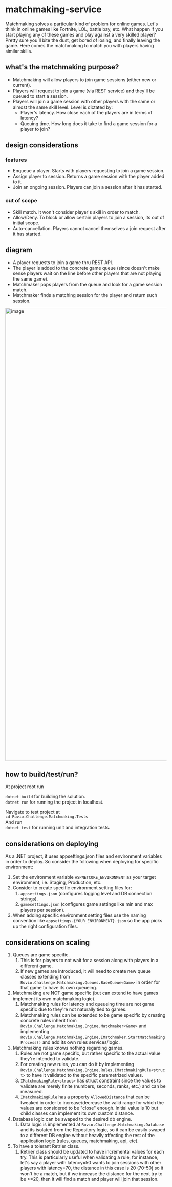 # matchmaking-service
Matchmaking solves a particular kind of problem for online games. Let's think in online games like Fortnite, LOL, battle bay, etc. What happen if you start playing any of these games and play against a very skilled player? Pretty sure you'll bite the dust, get bored of losing, and finally leaving the game. Here comes the matchmaking to match you with players having similar skills.

## what's the matchmaking purpose?
- Matchmaking will allow players to join game sessions (either new or current).
- Players will request to join a game (via REST service) and they'll be queued to start a session.
- Players will join a game session with other players with the same or almost the same skill level. Level is dictated by:
  - Player's latency. How close each of the players are in terms of latency?
  - Queuing time. How long does it take to find a game session for a player to join?

## design considerations
### features
- Enqueue a player. Starts with players requesting to join a game session.
- Assign player to session. Returns a game session with the player added to it.
- Join an ongoing session. Players can join a session after it has started.

### out of scope
- Skill match. It won't consider player's skill in order to match.
- Allow/Deny. To block or allow certain players to join a session, its out of initial scope.
- Auto-cancellation. Players cannot cancel themselves a join request after it has started.

## diagram
- A player requests to join a game thru REST API.
- The player is added to the concrete game queue (since doesn't make sense players wait on the line before other players that are not playing the same game).
- Matchmaker pops players from the queue and look for a game session match.
- Matchmaker finds a matching session for the player and return such session.
<img width="1408" alt="image" src="https://user-images.githubusercontent.com/2914519/235269323-e5afe504-0aa8-4c6a-af3b-70e6f2cc5b47.png">

## how to build/test/run?
At project root run

`dotnet build` for building the solution. <br />
`dotnet run` for running the project in localhost.

Navigate to test project at <br />
`cd Rovio.Challenge.Matchmaking.Tests`<br />
And run <br />
`dotnet test` for running unit and integration tests.

## considerations on deploying
As a .NET project, it uses appsettings.json files and environment variables in order to deploy. So consider the following when deploying for specific environment:

1. Set the environment variable `ASPNETCORE_ENVIRONMENT` as your target environment, i.e. Staging, Production, etc.
2. Consider to create specific environment setting files for: <br />
    1. `appsettings.json` (configures logging level and DB connection strings).
    2. `gamesettings.json` (configures game settings like min and max players per session).
3. When adding specific environment setting files use the naming convention like `appsettings.{YOUR_ENVIRONMENT}.json` so the app picks up the right configuration files.

## considerations on scaling
1. Queues are game specific.
    1. This is for players to not wait for a session along with players in a different game.
    2. If new games are introduced, it will need to create new queue classes extending from `Rovio.Challenge.Matchmaking.Queues.BaseQueue<Game>` in order for that game to have its own queueing.
2. Matchmaking are NOT game specific (but can extend to have games implement its own matchmaking logic).
    1. Matchmaking rules for latency and queueing time are not game specific due to they're not naturally tied to games.
    2. Matchmaking rules can be extended to be game specific by creating concrete rules inherit from `Rovio.Challenge.Matchmaking.Engine.Matchmaker<Game>` and implementing `Rovio.Challenge.Matchmaking.Engine.IMatchmaker.StartMatchmakingProcess()` and add its own rules services/logic.
3. Matchmaking rules knows nothing regarding games.
    1. Rules are not game specific, but rather specific to the actual value they're intended to validate.
    2. For creating new rules, you can do it by implementing `Rovio.Challenge.Matchmaking.Engine.Rules.IMatchmakingRule<struct>` to have it validated to the specific parametrized values. 
    3. `IMatchmakingRule<struct>` has struct constraint since the values to validate are merely finite (numbers, seconds, ranks, etc.) and can be measured.
    4. `IMatchmakingRule` has a property `AllowedDistance` that can be tweaked in order to increase/decrease the valid range for which the values are considered to be "close" enough. Initial value is 10 but child classes can implement its own custom distance.
4. Database logic can be swaped to the desired db engine.
    1. Data logic is implemented at `Rovio.Challenge.Matchmaking.Database` and its isolated from the Repository logic, so it can be easily swaped to a different DB engine without heavily affecting the rest of the application logic (rules, queues, matchmaking, api, etc).
5. To have a tolerant Retrier class. 
    1. Retrier class should be updated to have incremental values for each try. This is particularly useful when validating a rule, for instance, let's say a player with latency=50 wants to join sessions with other players with latency=70, the distance in this case is 20 (70-50) so it won't be a match, but if we increase the distance for the next try to be >=20, then it will find a match and player will join that session.  
